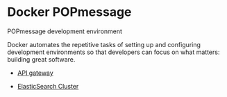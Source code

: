 # Docker POPmessage

POPmessage development environment

Docker automates the repetitive tasks of setting up and configuring development environments so that developers can focus on what matters: building great software.

- [API gateway](https://github.com/acostasg/Docker/tree/master/API)

- [ElasticSearch Cluster](https://github.com/acostasg/Docker/blob/master/ElasticSearchCluster/README.md)
